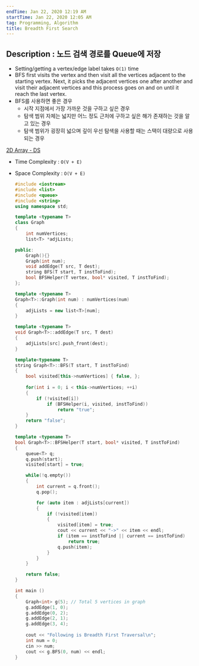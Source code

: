 ```yaml
---
endTime: Jan 22, 2020 12:19 AM
startTime: Jan 22, 2020 12:05 AM
tag: Programming, Algorithm
title: Breadth First Search 
--- 
```


## Description : 노드 검색 경로를 Queue에 저장

- Setting/getting a vertex/edge label takes `O(1)` time
- BFS first visits the vertex and then visit all the vertices adjacent to the starting vertex. Next, it picks the adjacent vertices one after another and visit their adjacent vertices and this process goes on and on until it reach the last vertex.
- BFS를 사용하면 좋은 경우
    - 시작 지점에서 가장 가까운 것을 구하고 싶은 경우
    - 탐색 범위 자체는 넓지만 어느 정도 근처에 구하고 싶은 해가 존재하는 것을 알고 있는 경우
    - 탐색 범위가 굉장히 넓으며 깊이 우선 탐색을 사용할 때는 스택이 대량으로 사용되는 경우

[2D Array - DS](BreadthFirstSearch/./2DArrayDS.md)

- Time Complexity : `O(V + E)`
- Space Complexity : `O(V + E)`

    ```cpp 
    #include <iostream>
    #include <list>
    #include <queue>
    #include <string>
    using namespace std;
    
    template <typename T>
    class Graph
    {
    	int numVertices;
    	list<T> *adjLists;
    
    public:
    	Graph(){}
    	Graph(int num);
    	void addEdge(T src, T dest);
    	string BFS(T start, T instToFind);
    	bool BFSHelper(T vertex, bool* visited, T instToFind);
    };
    
    template <typename T>
    Graph<T>::Graph(int num) : numVertices(num)
    {
    	adjLists = new list<T>[num];
    }
    
    template <typename T>
    void Graph<T>::addEdge(T src, T dest)
    {
    	adjLists[src].push_front(dest);
    }
    
    template<typename T>
    string Graph<T>::BFS(T start, T instToFind)
    {
    	bool visited[this->numVertices] { false, };
    	
    	for(int i = 0; i < this->numVertices; ++i)
    	{
    		if (!visited[i])
    			if (BFSHelper(i, visited, instToFind))
    				return "true";
    	}
    	return "false";
    }
    
    template <typename T>
    bool Graph<T>::BFSHelper(T start, bool* visited, T instToFind)
    {
    	queue<T> q;
    	q.push(start);
    	visited[start] = true;
    
    	while(!q.empty())
    	{
    		int current = q.front();
    		q.pop();
    
    		for (auto item : adjLists[current])
    		{
    			if (!visited[item])
    			{
    				visited[item] = true;
    				cout << current << "->" << item << endl;
    				if (item == instToFind || current == instToFind)
    					return true;
    				q.push(item); 
    			}
    		}
    	}
    
    	return false;
    }
    
    int main ()
    {	
        Graph<int> g(5); // Total 5 vertices in graph
        g.addEdge(1, 0);
        g.addEdge(0, 2);
        g.addEdge(2, 1);
        g.addEdge(3, 4);
     
        cout << "Following is Breadth First Traversal\n";
        int num = 0;
    	cin >> num;
    	cout << g.BFS(0, num) << endl;
    }
    ```